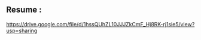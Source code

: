 
## Resume : 
https://drive.google.com/file/d/1hssQUhZL10JJJZkCmF_Hj8RK-rj1sie5/view?usp=sharing

 
